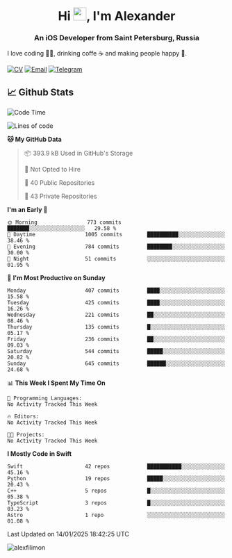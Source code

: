 <h1 align="center">Hi <img src="https://raw.githubusercontent.com/MartinHeinz/MartinHeinz/master/wave.gif" width="30px">, I'm Alexander</h1>
<h3 align="center">An iOS Developer from Saint Petersburg, Russia</h3>

I love coding 👨‍💻, drinking coffe ☕️ and making people happy 🎊.

[![CV](https://img.shields.io/badge/CV-Александр%20Филимонов-14b420)](./resources/CV_Aleksandr_Filimonov_iOS_November_2023.pdf)
[![Email](https://img.shields.io/badge/Email-as.filimonov@mail.ru-f39f37)](mailto:as.filimonov@mail.ru)
[![Telegram](https://img.shields.io/badge/Telegram-alexfilimon-1686b1)](https://t.me/alexfilimon)

## 📈 Github Stats

<!--START_SECTION:waka-->
![Code Time](http://img.shields.io/badge/Code%20Time-0%20secs-blue)

![Lines of code](https://img.shields.io/badge/From%20Hello%20World%20I%27ve%20Written-1.6%20million%20lines%20of%20code-blue)

**🐱 My GitHub Data** 

> 📦 393.9 kB Used in GitHub's Storage 
 > 
> 🚫 Not Opted to Hire
 > 
> 📜 40 Public Repositories 
 > 
> 🔑 43 Private Repositories 
 > 
**I'm an Early 🐤** 

```text
🌞 Morning                773 commits         ███████░░░░░░░░░░░░░░░░░░   29.58 % 
🌆 Daytime                1005 commits        ██████████░░░░░░░░░░░░░░░   38.46 % 
🌃 Evening                784 commits         ████████░░░░░░░░░░░░░░░░░   30.00 % 
🌙 Night                  51 commits          ░░░░░░░░░░░░░░░░░░░░░░░░░   01.95 % 
```
📅 **I'm Most Productive on Sunday** 

```text
Monday                   407 commits         ████░░░░░░░░░░░░░░░░░░░░░   15.58 % 
Tuesday                  425 commits         ████░░░░░░░░░░░░░░░░░░░░░   16.26 % 
Wednesday                221 commits         ██░░░░░░░░░░░░░░░░░░░░░░░   08.46 % 
Thursday                 135 commits         █░░░░░░░░░░░░░░░░░░░░░░░░   05.17 % 
Friday                   236 commits         ██░░░░░░░░░░░░░░░░░░░░░░░   09.03 % 
Saturday                 544 commits         █████░░░░░░░░░░░░░░░░░░░░   20.82 % 
Sunday                   645 commits         ██████░░░░░░░░░░░░░░░░░░░   24.68 % 
```


📊 **This Week I Spent My Time On** 

```text
💬 Programming Languages: 
No Activity Tracked This Week

🔥 Editors: 
No Activity Tracked This Week

🐱‍💻 Projects: 
No Activity Tracked This Week
```

**I Mostly Code in Swift** 

```text
Swift                    42 repos            ███████████░░░░░░░░░░░░░░   45.16 % 
Python                   19 repos            █████░░░░░░░░░░░░░░░░░░░░   20.43 % 
C++                      5 repos             █░░░░░░░░░░░░░░░░░░░░░░░░   05.38 % 
TypeScript               3 repos             █░░░░░░░░░░░░░░░░░░░░░░░░   03.23 % 
Astro                    1 repo              ░░░░░░░░░░░░░░░░░░░░░░░░░   01.08 % 
```




 Last Updated on 14/01/2025 18:42:25 UTC
<!--END_SECTION:waka-->

<img align="center" src="https://github-readme-stats.vercel.app/api?username=alexfilimon&show_icons=true" alt="alexfilimon" />
